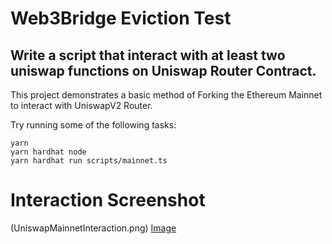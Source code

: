 # Web3Bridge Eviction Test

## Write a script that interact with at least two uniswap functions on Uniswap Router Contract.

This project demonstrates a basic method of Forking the Ethereum Mainnet to interact with UniswapV2 Router.

Try running some of the following tasks:

```shell
yarn
yarn hardhat node
yarn hardhat run scripts/mainnet.ts
```

# Interaction Screenshot

(UniswapMainnetInteraction.png)
[Image](UniswapMainnetInteraction.png)

